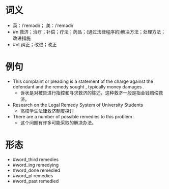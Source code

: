 # 词义
- 英：/ˈremədi/； 美：/ˈremədi/
- #n 救济；治疗；补偿；疗法；药品；(通过法律程序的)解决方法；处理方法；改进措施
- #vt 纠正；改进；改正
# 例句
- This complaint or pleading is a statement of the charge against the defendant and the remedy sought , typically money damages .
	- 诉状是对被告进行指控和寻求救济的陈述，这种救济一般是指金钱赔偿救济。
- Research on the Legal Remedy System of University Students
	- 高校学生法律救济制度探讨
- There are a number of possible remedies to this problem .
	- 这个问题有许多可能采取的解决办法。
# 形态
- #word_third remedies
- #word_ing remedying
- #word_done remedied
- #word_pl remedies
- #word_past remedied
